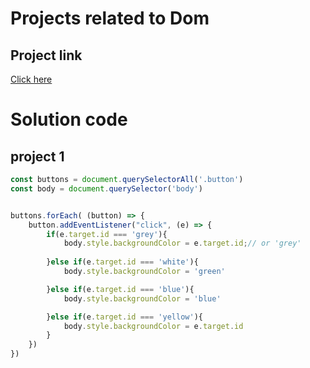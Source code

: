 # Projects related to Dom

## Project link
[Click here](https://stackblitz.com/edit/dom-project-chaiaurcode?file=index.html)  


# Solution code

## project 1

```javascript
const buttons = document.querySelectorAll('.button')
const body = document.querySelector('body')


buttons.forEach( (button) => {
    button.addEventListener("click", (e) => {
        if(e.target.id === 'grey'){
            body.style.backgroundColor = e.target.id;// or 'grey'
            
        }else if(e.target.id === 'white'){
            body.style.backgroundColor = 'green'

        }else if(e.target.id === 'blue'){
            body.style.backgroundColor = 'blue'

        }else if(e.target.id === 'yellow'){
            body.style.backgroundColor = e.target.id
        }
    })
})



```